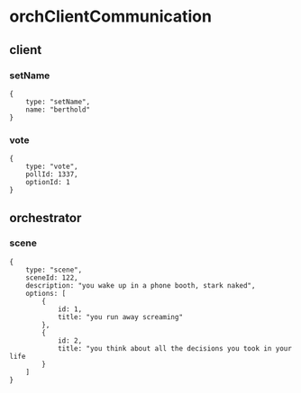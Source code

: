 # orchClientCommunication

## client

### setName
````
{
    type: "setName",
    name: "berthold"
}
````

### vote
````
{
    type: "vote",
    pollId: 1337,
    optionId: 1
}
````


## orchestrator

### scene
````
{
    type: "scene",
    sceneId: 122,
    description: "you wake up in a phone booth, stark naked",
    options: [
        {
            id: 1, 
            title: "you run away screaming"
        }, 
        {
            id: 2,
            title: "you think about all the decisions you took in your life
        }
    ]
}
````